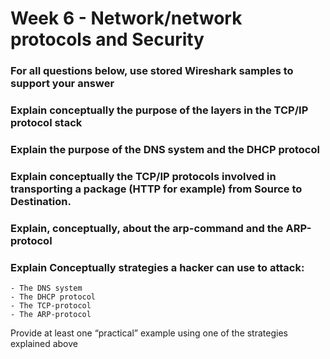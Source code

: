 # Week 6 - Network/network protocols and Security

### For all questions below, use stored Wireshark samples to support your answer 
### Explain conceptually the purpose of the layers in the TCP/IP protocol stack
### Explain the purpose of the DNS system and the DHCP protocol
### Explain conceptually the TCP/IP protocols involved in transporting a package (HTTP for example) from Source to Destination.
### Explain, conceptually, about the arp-command and the ARP-protocol

### Explain Conceptually strategies a hacker can use to attack:
    - The DNS system
    - The DHCP protocol
    - The TCP-protocol
    - The ARP-protocol

Provide at least one “practical” example using one of the strategies explained above
